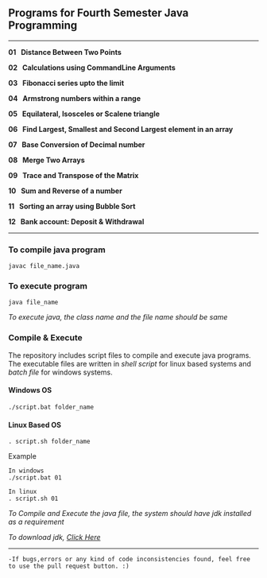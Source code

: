 ## Programs for Fourth Semester Java Programming

---

**01 &nbsp;&nbsp;Distance Between Two Points**

**02 &nbsp;&nbsp;Calculations using CommandLine Arguments**

**03 &nbsp;&nbsp;Fibonacci series upto the limit**

**04 &nbsp;&nbsp;Armstrong numbers within a range**

**05 &nbsp;&nbsp;Equilateral, Isosceles or Scalene triangle**

**06 &nbsp;&nbsp;Find Largest, Smallest and Second Largest element in an array**

**07 &nbsp;&nbsp;Base Conversion of Decimal number**

**08 &nbsp;&nbsp;Merge Two Arrays**

**09 &nbsp;&nbsp;Trace and Transpose of the Matrix**

**10 &nbsp;&nbsp;Sum and Reverse of a number**

**11 &nbsp;&nbsp;Sorting an array using Bubble Sort**

**12 &nbsp;&nbsp;Bank account: Deposit & Withdrawal**

---

### To compile java program
```shell
javac file_name.java
```

### To execute program
```
java file_name
```
*To execute java, the class name and the file name should be same*

### Compile & Execute
The repository includes script files to compile and execute java programs. The executable files are written in *shell script* for linux based systems and *batch file* for windows systems.
#### Windows OS
```
./script.bat folder_name
```
#### Linux Based OS
```
. script.sh folder_name
```

Example
```
In windows
./script.bat 01

In linux
. script.sh 01
```


*To Compile and Execute the java file, the system should have jdk installed as a requirement*

*To download jdk, [Click Here](https://www.oracle.com/java/technologies/downloads/)*

---

	-If bugs,errors or any kind of code inconsistencies found, feel free to use the pull request button. :)
